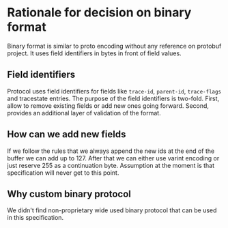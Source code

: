 # Rationale for decision on binary format

Binary format is similar to proto encoding without any reference on
protobuf project. It uses field identifiers in bytes in front of field
values.

## Field identifiers

Protocol uses field identifiers for fields like `trace-id`, `parent-id`,
`trace-flags` and tracestate entries. The purpose of the field
identifiers is two-fold. First, allow to remove existing fields or add
new ones going forward. Second, provides an additional layer of
validation of the format.

## How can we add new fields

If we follow the rules that we always append the new ids at the end of the
buffer we can add up to 127. After that we can either use varint encoding or
just reserve 255 as a continuation byte. Assumption at the moment is
that specification will never get to this point.

## Why custom binary protocol

We didn't find non-proprietary wide used binary protocol that can be
used in this specification.

